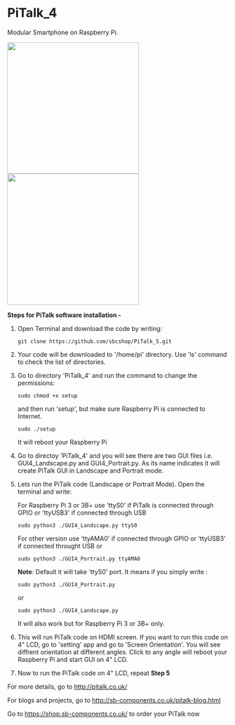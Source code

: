 # PiTalk_4

Modular Smartphone on Raspberry Pi.

<img src="http://sb-components.co.uk/assets/images/portfolio/pitalk.png" width="300"><img src="http://pitalk.co.uk/images/apple-watch.png" width="300">

**Steps for PiTalk software installation -** 

1. Open Terminal and download the code by writing: 
   ```
   git clone https://github.com/sbcshop/PiTalk_5.git
   ```

2. Your code will be downloaded to '/home/pi' directory. Use 'ls' command to check the list of directories.

3. Go to directory 'PiTalk_4' and run the command to change the permissions:
   ```
   sudo chmod +x setup
   ```
   and then run 'setup', but make sure Raspberry Pi is connected to Internet.
   ```
   sudo ./setup
   ```
   It will reboot your Raspberry Pi

4. Go to directoy 'PiTalk_4' and you will see there are two GUI files i.e. GUI4_Landscape.py and GUI4_Portrait.py. As its name indicates    it will create PiTalk GUI in Landscape and Portrait mode.

5. Lets run the PiTalk code (Landscape or Portrait Mode). Open the terminal and write:

   For Raspberry Pi 3 or 3B+ use 'ttyS0' if PiTalk is connected through GPIO or 'ttyUSB3' if connected through USB
   ```
   sudo python3 ./GUI4_Landscape.py ttyS0
   ```
   For other version use 'ttyAMA0' if connected through GPIO or 'ttyUSB3' if connected throught USB
   or 
   ```
   sudo python3 ./GUI4_Portrait.py ttyAMA0
   ```
   **Note**: Default it will take 'ttyS0' port. It means if you simply write :
   ```
   sudo python3 ./GUI4_Portrait.py
   ```
   or 
   ```
   sudo python3 ./GUI4_Landscape.py
   ```
   It will also work but for Raspberry Pi 3 or 3B+ only.
   
6. This will run PiTalk code on HDMI screen. If you want to run this code on 4" LCD, go to 'setting' app and go to 'Screen Orientation'.
   You will see diffrent orientation at different angles. Click to any angle will reboot your Raspberry Pi and start GUI on 4" LCD.
   
7. Now to run the PiTalk code on 4" LCD, repeat **Step 5** 


For more details, go to http://pitalk.co.uk/

For blogs and projects, go to http://sb-components.co.uk/pitalk-blog.html

Go to https://shop.sb-components.co.uk/ to order your PiTalk now

